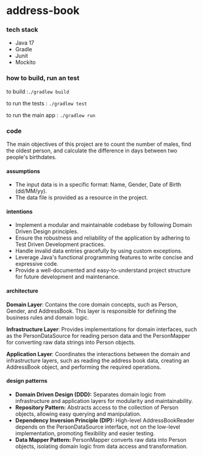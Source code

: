 # address-book

### tech stack
- Java 17
- Gradle
- Junit
- Mockito

### how to build, run an test 

to build :`./gradlew build`

to run the tests : `./gradlew test`

to run the main app : `./gradlew run`

### code

The main objectives of this project are to count the number of males, find the oldest person, and calculate the difference in days between two people's birthdates.

#### assumptions
- The input data is in a specific format: Name, Gender, Date of Birth (dd/MM/yy).
- The data file is provided as a resource in the project.

#### intentions
- Implement a modular and maintainable codebase by following Domain Driven Design principles.
- Ensure the robustness and reliability of the application by adhering to Test Driven Development practices.
- Handle invalid data entries gracefully by using custom exceptions.
- Leverage Java's functional programming features to write concise and expressive code.
- Provide a well-documented and easy-to-understand project structure for future development and maintenance.

#### architecture

**Domain Layer**: Contains the core domain concepts, such as Person, Gender, and AddressBook. This layer is responsible for defining the business rules and domain logic.

**Infrastructure Layer**: Provides implementations for domain interfaces, such as the PersonDataSource for reading person data and the PersonMapper for converting raw data strings into Person objects.

**Application Layer**: Coordinates the interactions between the domain and infrastructure layers, such as reading the address book data, creating an AddressBook object, and performing the required operations.

#### design patterns

- **Domain Driven Design (DDD):** Separates domain logic from infrastructure and application layers for modularity and maintainability.
- **Repository Pattern:** Abstracts access to the collection of Person objects, allowing easy querying and manipulation.
- **Dependency Inversion Principle (DIP):** High-level AddressBookReader depends on the PersonDataSource interface, not on the low-level implementation, promoting flexibility and easier testing.
- **Data Mapper Pattern:** PersonMapper converts raw data into Person objects, isolating domain logic from data access and transformation.
